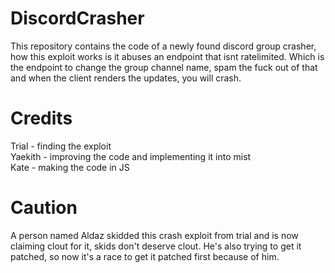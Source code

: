# DiscordCrasher
This repository contains the code of a newly found discord group crasher, how this exploit works is it abuses an endpoint that isnt ratelimited. Which is the endpoint to change the group channel name, spam the fuck out of that and when the client renders the updates, you will crash.
# Credits #
Trial - finding the exploit<br />
Yaekith - improving the code and implementing it into mist<br />
Kate - making the code in JS<br />

# Caution #
A person named Aldaz skidded this crash exploit from trial and is now claiming clout for it, skids don't deserve clout. He's also trying to get it patched, so now it's a race to get it patched first because of him.
